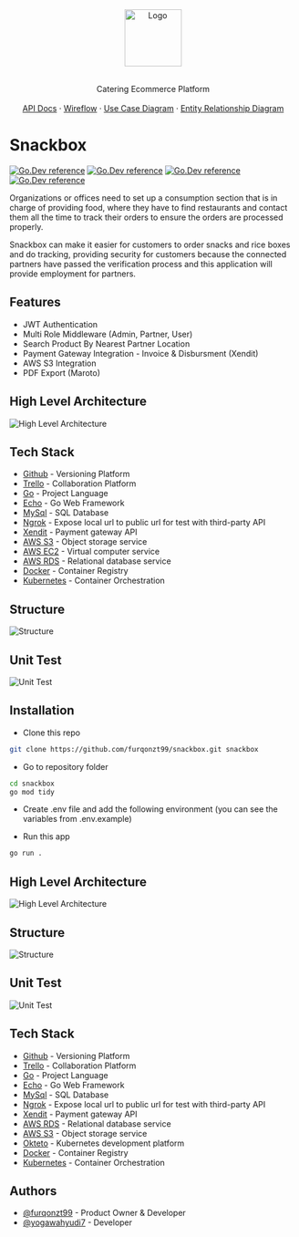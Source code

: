 <div align="center">
  <a href="https://github.com/furqonzt99/snackbox/blob/documentation/documentation/snackbox-logo.png">
    <img src="https://github.com/furqonzt99/snackbox/blob/documentation/documentation/snackbox-logo.png" alt="Logo" height="100">
  </a>
</div>
<div>
  <p align="center">
    </br>Catering Ecommerce Platform</br></br>
    <a href="https://app.swaggerhub.com/apis-docs/furqonzt99/snackbox/1">API Docs</a>
    ·
    <a href="https://whimsical.com/snackbox-UcYKhew5MBhFzJWaCXQbAb">Wireflow</a>
    ·
    <a href="https://github.com/furqonzt99/snackbox/blob/documentation/documentation/snackbox-ucd.png">Use Case Diagram</a>
    ·
    <a href="https://github.com/furqonzt99/snackbox/blob/documentation/documentation/snackbox-erd.png">Entity Relationship Diagram</a>
  </p>
</div>

# Snackbox

[![Go.Dev reference](https://img.shields.io/badge/echo-reference-blue?logo=go&logoColor=blue)](https://github.com/labstack/echo)
[![Go.Dev reference](https://img.shields.io/badge/gorm-reference-blue?logo=go&logoColor=blue)](https://pkg.go.dev/gorm.io/gorm?tab=doc)
[![Go.Dev reference](https://img.shields.io/badge/aws--s3-reference-orange)](https://github.com/awsdocs/aws-doc-sdk-examples/tree/main/go/example_code/s3)
[![Go.Dev reference](https://img.shields.io/badge/maroto-reference-blue)](https://pkg.go.dev/github.com/johnfercher/maroto?tab=doc)

Organizations or offices need to set up a consumption section that is in charge of providing food, where they have to find restaurants and contact them all the time to track their orders to ensure the orders are processed properly.

Snackbox can make it easier for customers to order snacks and rice boxes and do tracking, providing security for customers because the connected partners have passed the verification process and this application will provide employment for partners.

## Features

- JWT Authentication
- Multi Role Middleware (Admin, Partner, User)
- Search Product By Nearest Partner Location
- Payment Gateway Integration - Invoice & Disbursment (Xendit)
- AWS S3 Integration
- PDF Export (Maroto)

## High Level Architecture

![High Level Architecture](https://github.com/furqonzt99/snackbox/blob/documentation/documentation/snackbox-hla.png)

## Tech Stack

- [Github](https://github.com/) - Versioning Platform
- [Trello](https://trello.com/) - Collaboration Platform
- [Go](https://go.dev/) - Project Language
- [Echo](https://echo.labstack.com/) - Go Web Framework
- [MySql](https://www.mysql.com/) - SQL Database
- [Ngrok](https://ngrok.com/) - Expose local url to public url for test with third-party API
- [Xendit](https://docs.xendit.co/) - Payment gateway API
- [AWS S3](https://aws.amazon.com/s3/) - Object storage service
- [AWS EC2](https://aws.amazon.com/ec2/) - Virtual computer service
- [AWS RDS](https://aws.amazon.com/rds/) - Relational database service
- [Docker](https://www.docker.com/) - Container Registry
- [Kubernetes](https://kubernetes.io/) - Container Orchestration

## Structure

![Structure](https://github.com/furqonzt99/snackbox/blob/documentation/documentation/snackbox-structure.png)

## Unit Test

![Unit Test](https://github.com/furqonzt99/snackbox/blob/documentation/documentation/test-result.png)

## Installation

- Clone this repo

```bash
git clone https://github.com/furqonzt99/snackbox.git snackbox
```

- Go to repository folder

```bash
cd snackbox
go mod tidy
```

- Create .env file and add the following environment (you can see the variables from .env.example)

- Run this app

```bash
go run .
```

## High Level Architecture

![High Level Architecture](https://github.com/furqonzt99/snackbox/blob/documentation/documentation/snackbox-hla.png)

## Structure

![Structure](https://github.com/furqonzt99/snackbox/blob/documentation/documentation/snackbox-structure.png)

## Unit Test

![Unit Test](https://github.com/furqonzt99/snackbox/blob/documentation/documentation/test-result.png)

## Tech Stack

- [Github](https://github.com/) - Versioning Platform
- [Trello](https://trello.com/) - Collaboration Platform
- [Go](https://go.dev/) - Project Language
- [Echo](https://echo.labstack.com/) - Go Web Framework
- [MySql](https://www.mysql.com/) - SQL Database
- [Ngrok](https://ngrok.com/) - Expose local url to public url for test with third-party API
- [Xendit](https://docs.xendit.co/) - Payment gateway API
- [AWS RDS](https://aws.amazon.com/rds/) - Relational database service
- [AWS S3](https://aws.amazon.com/s3/) - Object storage service
- [Okteto](https://www.okteto.com/) - Kubernetes development platform
- [Docker](https://www.docker.com/) - Container Registry
- [Kubernetes](https://kubernetes.io/) - Container Orchestration

## Authors

- [@furqonzt99](https://github.com/furqonzt99) - Product Owner & Developer
- [@yogawahyudi7](https://github.com/yogawahyudi7) - Developer